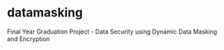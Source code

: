 # datamasking
Final Year Graduation Project - Data Security using Dynamic Data Masking and Encryption
